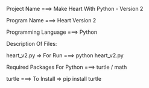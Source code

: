 Project Name ===> Make Heart With Python - Version 2

Program Name ===> Heart Version 2

Programming Language ===> Python

Description Of Files:

heart_v2.py => For Run ===> python heart_v2.py

Required Packages For Python ===> turtle / math

turtle ===> To Install => pip install turtle
